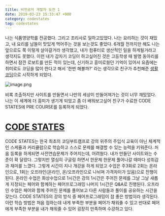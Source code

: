 ```yaml
---
title: 비전공자 개발자 도전 1
date: 2019-03-23 15:33:47 +900
category: codestates
tag: codestates
---
```


나는 식품영양학를 전공했다. 그리고 조리사로 일하고있었다. 나는 요리하는 것이 재밌고, 내 요리를 남들이 맛있게 먹어주는 것을 보는것도 좋았다. 6개월 전까지만 해도 나는 앞으로도 쭉 이렇게 살아갈거라 생각했고, 내가 컴퓨터로 생산적인 일을 하게될거라고 생각지도 못했다. 
이런 내가 갑자기 코딩이 하고싶어진 것은 고등학생 때 발명 동아리를 하면서 잠깐 로보트를 만든 적이 있는데, 신기하고 흥미로웠던 기억이 있어서 요즘에는 취미로도 코딩을 많이 한다고 해서 '한번 해볼까?' 라는 생각으로 친구가 추천해준 [생활코딩](https://opentutorials.org/course/1 "생활코딩")으로 시작하게 되었다.

![image.png](https://images.velog.io/post-images/swll04/828e0fc0-4cc4-11e9-b1dc-d7ad6c0f3d44/image.png)

비록 조촐하지만 사이트를 만들면서 나만의 세상이 만들어져가는 것이 너무 재밌었다. 나는 이 세계에 더 흥미가 생기게 되었고 좀 더 배워보고싶어 친구가 수료한 CODE STATES에 PRE COURSE를 등록하게 되었다.

# [CODE STATES](https://codestates.com/#/ "CODESTATES")
CODE STATES는 한국 최초의 코딩부트캠프로 강의 위주의 주입식 교육이 아닌 체계적인 스케쥴과 커리큘럼으로 학습하고 스스로 문제를 해결할 수 있는 능력을 키워준다. 처음 등록을 하게되면 사전연습문제가 주어지는데, 어려웠다. 내가 만들던 사이트와는 수준이 확 달랐다. 그렇지만 열심히 구글링 하면서 한문제 한문제 풀어나갈 때마다 성취감과 재미를 느꼈다. 
그렇게 시간이 지나 개강을 하게 되었고 수업은 주3회로 2회는 온라인으로, 1회는 오프라인(온라인, 온/오프라인으로 나뉘며 가격차이가 있음)으로 진행이 된다. 온라인 수업은 화상수업으로 1시간은 강의 1시간은 주어진 문제를 그날 그날 새롭게 지정되는 페어와 함께하는 페어프로그래밍 나머지 1시간은 Q&A로 진행된다. 오프라인 수업은 페어와 함께 주어진 문제를 풀어보고 다른 사람들과 풀이를 공유하는 시간을 갖는다. 
CODE STATES의 강의 방식 중 페어프로그래밍이 참 좋은 방법이라 생각된다. 이런 학습 방법은 처음 접하는데 내게 부족한 부분을 페어가 채워줄 수 있고 반대로 페어에게 부족한 부분을 내가 채워줄 수 있어 굉장히 만족하며 수강하고 있다.
